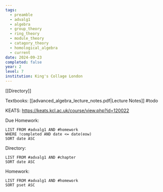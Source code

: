 ```yaml
---
tags:
  - preamble
  - advalg1
  - algebra
  - group_theory
  - ring_theory
  - module_theory
  - catagory_theory
  - homological_algebra
  - current
date: 2024-09-23
completed: false
year: 2
level: 7
institution: King's Collage London
---
```

[[Directory]]

Textbooks:
[[advanced_algebra_lecture_notes.pdf|Lecture Notes]]
#todo 

KEATS:
https://keats.kcl.ac.uk/course/view.php?id=120022

Due Homework:
```dataview
LIST FROM #advalg1 AND #homework 
WHERE !completed AND date <= date(eow)
SORT date ASC
```
Directory:
```dataview
LIST FROM #advalg1 AND #chapter
SORT date ASC
```
Homework:
```dataview
LIST FROM #advalg1 AND #homework 
SORT pset ASC
```
